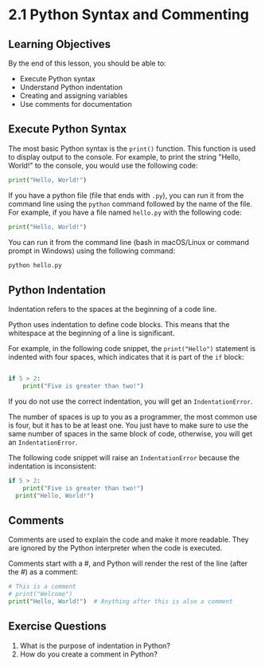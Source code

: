 # 2.1 Python Syntax and Commenting

## Learning Objectives

By the end of this lesson, you should be able to:

- Execute Python syntax
- Understand Python indentation
- Creating and assigning variables
- Use comments for documentation

## Execute Python Syntax

The most basic Python syntax is the `print()` function. This function is used to display output to the console. For example, to print the string "Hello, World!" to the console, you would use the following code:

```python
print("Hello, World!")
```

If you have a python file (file that ends with `.py`), you can run it from the command line using the `python` command followed by the name of the file. For example, if you have a file named `hello.py` with the following code:

```python
print("Hello, World!")
```

You can run it from the command line (bash in macOS/Linux or command prompt in Windows) using the following command:

```bash
python hello.py
```

## Python Indentation

Indentation refers to the spaces at the beginning of a code line.

Python uses indentation to define code blocks. This means that the whitespace at the beginning of a line is significant.

For example, in the following code snippet, the `print("Hello")` statement is indented with four spaces, which indicates that it is part of the `if` block:

```python

if 5 > 2:
    print("Five is greater than two!")
```

If you do not use the correct indentation, you will get an `IndentationError`.

The number of spaces is up to you as a programmer, the most common use is four, but it has to be at least one. You just have to make sure to use the same number of spaces in the same block of code, otherwise, you will get an `IndentationError`.

The following code snippet will raise an `IndentationError` because the indentation is inconsistent:

```python
if 5 > 2:
    print("Five is greater than two!")
  print("Hello, World!")
```

## Comments

Comments are used to explain the code and make it more readable. They are ignored by the Python interpreter when the code is executed.

Comments start with a #, and Python will render the rest of the line (after the #) as a comment:

```python
# This is a comment
# print("Welcome")
print("Hello, World!")  # Anything after this is also a comment
```

## Exercise Questions

1. What is the purpose of indentation in Python?
2. How do you create a comment in Python?
